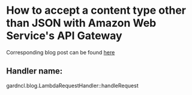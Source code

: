 # How to accept a content type other than JSON with Amazon Web Service's API Gateway

Corresponding blog post can be found [here](http://claygardner.io/blog/api-gateway-any-content-type/)

## Handler name:
gardncl.blog.LambdaRequestHandler::handleRequest